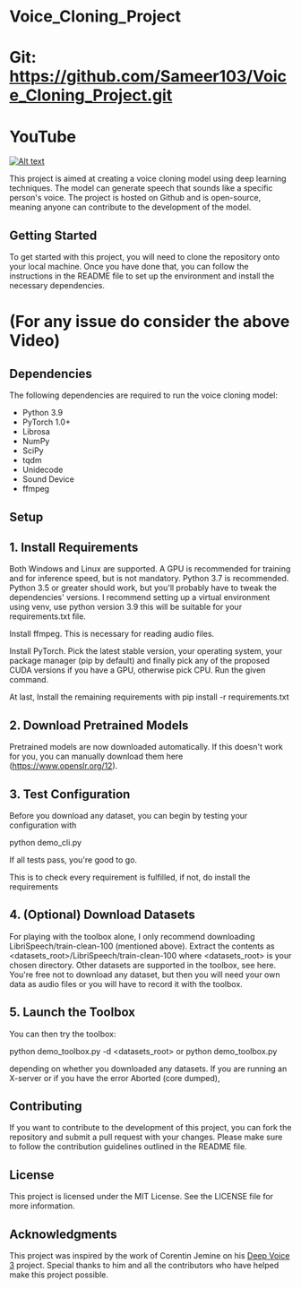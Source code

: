 # Voice_Cloning_Project
# Git: https://github.com/Sameer103/Voice_Cloning_Project.git

# YouTube
[![Alt text](https://img.youtube.com/vi/76HaHmmD9kY/0.jpg)](https://www.youtube.com/watch?v=76HaHmmD9kY)




This project is aimed at creating a voice cloning model using deep learning techniques. The model can generate speech that sounds like a specific person's voice. The project is hosted on Github and is open-source, meaning anyone can contribute to the development of the model.

## Getting Started

To get started with this project, you will need to clone the repository onto your local machine. Once you have done that, you can follow the instructions in the README file to set up the environment and install the necessary dependencies.
# (For any issue do consider the above Video)

## Dependencies

The following dependencies are required to run the voice cloning model:

- Python 3.9
- PyTorch 1.0+
- Librosa
- NumPy
- SciPy
- tqdm
- Unidecode
- Sound Device
- ffmpeg

## Setup
## 1. Install Requirements
Both Windows and Linux are supported. A GPU is recommended for training and for inference speed, but is not mandatory.
Python 3.7 is recommended. Python 3.5 or greater should work, but you'll probably have to tweak the dependencies' versions. I recommend setting up a virtual environment using venv, use python version 3.9 this will be suitable for your requirements.txt file.

Install ffmpeg. This is necessary for reading audio files.

Install PyTorch. Pick the latest stable version, your operating system, your package manager (pip by default) and finally pick any of the proposed CUDA versions if you have a GPU, otherwise pick CPU. Run the given command.

At last, Install the remaining requirements with pip install -r requirements.txt

## 2.  Download Pretrained Models
Pretrained models are now downloaded automatically. If this doesn't work for you, you can manually download them here (https://www.openslr.org/12).

## 3. Test Configuration
Before you download any dataset, you can begin by testing your configuration with

python demo_cli.py

If all tests pass, you're good to go.

This is to check every requirement is fulfilled, if not, do install the requirements

## 4. (Optional) Download Datasets
For playing with the toolbox alone, I only recommend downloading LibriSpeech/train-clean-100 (mentioned above). Extract the contents as <datasets_root>/LibriSpeech/train-clean-100 where <datasets_root> is your chosen directory. Other datasets are supported in the toolbox, see here. You're free not to download any dataset, but then you will need your own data as audio files or you will have to record it with the toolbox.

## 5. Launch the Toolbox
You can then try the toolbox:

python demo_toolbox.py -d <datasets_root>
or
python demo_toolbox.py

depending on whether you downloaded any datasets. If you are running an X-server or if you have the error Aborted (core dumped),



## Contributing

If you want to contribute to the development of this project, you can fork the repository and submit a pull request with your changes. Please make sure to follow the contribution guidelines outlined in the README file.

## License

This project is licensed under the MIT License. See the LICENSE file for more information.

## Acknowledgments

This project was inspired by the work of Corentin Jemine on his [Deep Voice 3](https://github.com/r9y9/deepvoice3_pytorch) project. Special thanks to him and all the contributors who have helped make this project possible.
